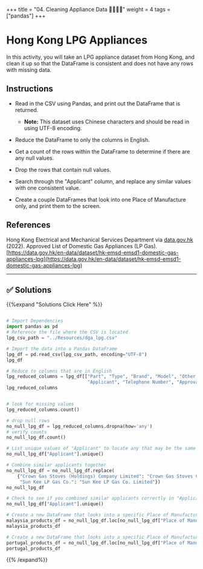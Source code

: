 +++
title = "04. Cleaning Appliance Data 👩‍🎓👨‍🎓"
weight = 4
tags = ["pandas"] 
+++

# Hong Kong LPG Appliances

In this activity, you will take an LPG appliance dataset from Hong Kong, and clean it up so that the DataFrame is consistent and does not have any rows with missing data.

## Instructions

* Read in the CSV using Pandas, and print out the DataFrame that is returned.

  * **Note:** This dataset uses Chinese characters and should be read in using UTF-8 encoding.

* Reduce the DataFrame to only the columns in English.

* Get a count of the rows within the DataFrame to determine if there are any null values.

* Drop the rows that contain null values.

* Search through the "Applicant" column, and replace any similar values with one consistent value.

* Create a couple DataFrames that look into one Place of Manufacture only, and print them to the screen.

## References

Hong Kong Electrical and Mechanical Services Department via [data.gov.hk](https://data.gov.hk) (2022). Approved List of Domestic Gas Appliances (LP Gas). [https://data.gov.hk/en-data/dataset/hk-emsd-emsd1-domestic-gas-appliances-lpg](https://data.gov.hk/en-data/dataset/hk-emsd-emsd1-domestic-gas-appliances-lpg)

---


## ✅ Solutions
{{%expand "Solutions Click Here" %}}
```python

# Import Dependencies
import pandas as pd
# Reference the file where the CSV is located
lpg_csv_path = "../Resources/dga_lpg.csv"

# Import the data into a Pandas DataFrame
lpg_df = pd.read_csv(lpg_csv_path, encoding="UTF-8")
lpg_df

# Reduce to columns that are in English
lpg_reduced_columns = lpg_df[["Part", "Type", "Brand", "Model", "Other Information", "Place of Manufacture", 
                              "Applicant", "Telephone Number", "Approval Expiry Date"]]
lpg_reduced_columns


# look for missing values
lpg_reduced_columns.count()

# drop null rows
no_null_lpg_df = lpg_reduced_columns.dropna(how='any')
# verify counts
no_null_lpg_df.count()

# List unique values of "Applicant" to locate any that may be the same
no_null_lpg_df["Applicant"].unique()

# Combine similar applicants together
no_null_lpg_df = no_null_lpg_df.replace(
    {"Crown Gas Stoves (Holdings) Company Limited": "Crown Gas Stoves Co., Ltd.", 
     "Sun Kee LP Gas Co.": "Sun Kee LP Gas Co. Limited"})
no_null_lpg_df

# Check to see if you combined similar applicants correctly in "Applicant"
no_null_lpg_df["Applicant"].unique()

# Create a new DataFrame that looks into a specific Place of Manufacture
malaysia_products_df = no_null_lpg_df.loc[no_null_lpg_df["Place of Manufacture"] == "Malaysia"]
malaysia_products_df

# Create a new DataFrame that looks into a specific Place of Manufacture
portugal_products_df = no_null_lpg_df.loc[no_null_lpg_df["Place of Manufacture"] == "Portugal"]
portugal_products_df

```
{{% /expand%}}